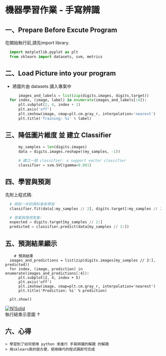 # 機器學習作業 - 手寫辨識


## 一、Prepare Before Excute Program
在開始執行前,請先import library.
  ```python
	import matplotlib.pyplot as plt
	from sklearn import datasets, svm, metrics
  ```

  
## 二、Load Picture into your program 

  - 將圖片由 datasets 讀入專案中
  ```python
        images_and_labels = list(zip(digits.images, digits.target))
	for index, (image, label) in enumerate(images_and_labels[:4]):
		plt.subplot(2, 4, index + 1)
		plt.axis('off')
		plt.imshow(image, cmap=plt.cm.gray_r, interpolation='nearest')
		plt.title('Training: %i' % label)
  ```

## 三、降低圖片維度 並 建立 Classifier
  
  ```python
        my_samples = len(digits.images)
		data = digits.images.reshape((my_samples, -1))
		
		# 建立一個 classifier: a support vector classifier
		classifier = svm.SVC(gamma=0.001)
  ```


## 四、學習與預測
[//]:U2FsdGVkX1+S0wU/4R6RatUoEm8KT+cRx05NtMHy2bq49ne9ep9nY985c6WcJAdo
先附上程式碼:

  ```python
	# 將前一半的資料拿來學習
	classifier.fit(data[:my_samples // 2], digits.target[:my_samples // 2])

	# 答案與預測答案:
	expected = digits.target[my_samples // 2:]
	predicted = classifier.predict(data[my_samples // 2:])
  ```

## 五、預測結果顯示
  
  ```
	  # 預測結果
	images_and_predictions = list(zip(digits.images[my_samples // 2:], predicted))
	for index, (image, prediction) in enumerate(images_and_predictions[:4]):
		plt.subplot(2, 4, index + 5)
		plt.axis('off')
		plt.imshow(image, cmap=plt.cm.gray_r, interpolation='nearest')
		plt.title('Prediction: %i' % prediction)

	plt.show()
  ```
  
[![N|Solid](https://i.imgur.com/fVvqxhA.jpg)](https://github.com/kevinlin0638)  
  執行結束示意圖  ↑

## 六、心得
	> 學習到了如何使用 python 來進行 手寫辨識的解題 的解題
	> 用sklearn真的很方便，使用精巧的程式碼即可完成

